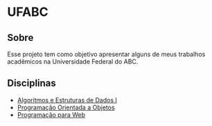 # UFABC

<h2>Sobre</h2>
<p>Esse projeto tem como objetivo apresentar alguns de meus trabalhos acadêmicos na Universidade Federal do ABC.</p>

<h2>Disciplinas</h2>

<ul>
<li><a href="https://github.com/sanchezotavio/UFABC/tree/master/algoritmos_e_estruturas_de_dados_I/">Algoritmos e Estruturas de Dados I</a></li>
<li><a href="https://github.com/sanchezotavio/UFABC/tree/master/programacao_orientada_a_objetos/"> Programação Orientada a Objetos</a></li>
<li><a href="https://github.com/sanchezotavio/UFABC/tree/master/programacao_web/"> Programação para Web</a></li>
</ul>
